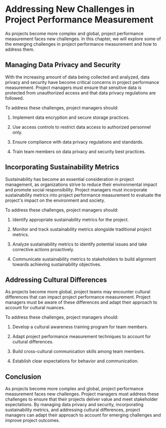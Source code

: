 # Addressing New Challenges in Project Performance Measurement

As projects become more complex and global, project performance measurement faces new challenges. In this chapter, we will explore some of the emerging challenges in project performance measurement and how to address them.

Managing Data Privacy and Security
----------------------------------

With the increasing amount of data being collected and analyzed, data privacy and security have become critical concerns in project performance measurement. Project managers must ensure that sensitive data is protected from unauthorized access and that data privacy regulations are followed.

To address these challenges, project managers should:

1. Implement data encryption and secure storage practices.

2. Use access controls to restrict data access to authorized personnel only.

3. Ensure compliance with data privacy regulations and standards.

4. Train team members on data privacy and security best practices.

Incorporating Sustainability Metrics
------------------------------------

Sustainability has become an essential consideration in project management, as organizations strive to reduce their environmental impact and promote social responsibility. Project managers must incorporate sustainability metrics into project performance measurement to evaluate the project's impact on the environment and society.

To address these challenges, project managers should:

1. Identify appropriate sustainability metrics for the project.

2. Monitor and track sustainability metrics alongside traditional project metrics.

3. Analyze sustainability metrics to identify potential issues and take corrective actions proactively.

4. Communicate sustainability metrics to stakeholders to build alignment towards achieving sustainability objectives.

Addressing Cultural Differences
-------------------------------

As projects become more global, project teams may encounter cultural differences that can impact project performance measurement. Project managers must be aware of these differences and adapt their approach to account for cultural nuances.

To address these challenges, project managers should:

1. Develop a cultural awareness training program for team members.

2. Adapt project performance measurement techniques to account for cultural differences.

3. Build cross-cultural communication skills among team members.

4. Establish clear expectations for behavior and communication.

Conclusion
----------

As projects become more complex and global, project performance measurement faces new challenges. Project managers must address these challenges to ensure that their projects deliver value and meet stakeholder expectations. By managing data privacy and security, incorporating sustainability metrics, and addressing cultural differences, project managers can adapt their approach to account for emerging challenges and improve project outcomes.


